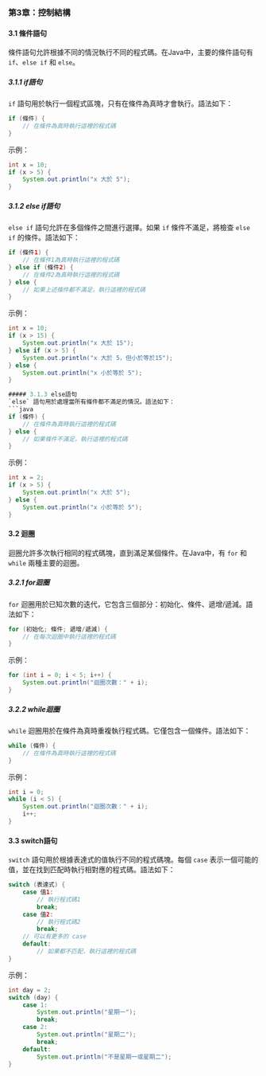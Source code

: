 ### 第3章：控制結構

#### 3.1 條件語句
條件語句允許根據不同的情況執行不同的程式碼。在Java中，主要的條件語句有 `if`、`else if` 和 `else`。

##### 3.1.1 if語句
`if` 語句用於執行一個程式區塊，只有在條件為真時才會執行。語法如下：
```java
if (條件) {
    // 在條件為真時執行這裡的程式碼
}
```

示例：
```java
int x = 10;
if (x > 5) {
    System.out.println("x 大於 5");
}
```

##### 3.1.2 else if語句
`else if` 語句允許在多個條件之間進行選擇。如果 `if` 條件不滿足，將檢查 `else if` 的條件。語法如下：
```java
if (條件1) {
    // 在條件1為真時執行這裡的程式碼
} else if (條件2) {
    // 在條件2為真時執行這裡的程式碼
} else {
    // 如果上述條件都不滿足，執行這裡的程式碼
}
```

示例：
```java
int x = 10;
if (x > 15) {
    System.out.println("x 大於 15");
} else if (x > 5) {
    System.out.println("x 大於 5，但小於等於15");
} else {
    System.out.println("x 小於等於 5");
}

##### 3.1.3 else語句
`else` 語句用於處理當所有條件都不滿足的情況。語法如下：
```java
if (條件) {
    // 在條件為真時執行這裡的程式碼
} else {
    // 如果條件不滿足，執行這裡的程式碼
}
```

示例：
```java
int x = 2;
if (x > 5) {
    System.out.println("x 大於 5");
} else {
    System.out.println("x 小於等於 5");
}
```

#### 3.2 迴圈
迴圈允許多次執行相同的程式碼塊，直到滿足某個條件。在Java中，有 `for` 和 `while` 兩種主要的迴圈。

##### 3.2.1 for迴圈
`for` 迴圈用於已知次數的迭代，它包含三個部分：初始化、條件、遞增/遞減。語法如下：
```java
for (初始化; 條件; 遞增/遞減) {
    // 在每次迴圈中執行這裡的程式碼
}
```

示例：
```java
for (int i = 0; i < 5; i++) {
    System.out.println("迴圈次數：" + i);
}
```

##### 3.2.2 while迴圈
`while` 迴圈用於在條件為真時重複執行程式碼。它僅包含一個條件。語法如下：
```java
while (條件) {
    // 在條件為真時執行這裡的程式碼
}
```

示例：
```java
int i = 0;
while (i < 5) {
    System.out.println("迴圈次數：" + i);
    i++;
}
```

#### 3.3 switch語句
`switch` 語句用於根據表達式的值執行不同的程式碼塊。每個 `case` 表示一個可能的值，並在找到匹配時執行相對應的程式碼。語法如下：
```java
switch (表達式) {
    case 值1:
        // 執行程式碼1
        break;
    case 值2:
        // 執行程式碼2
        break;
    // 可以有更多的 case
    default:
        // 如果都不匹配，執行這裡的程式碼
}
```

示例：
```java
int day = 2;
switch (day) {
    case 1:
        System.out.println("星期一");
        break;
    case 2:
        System.out.println("星期二");
        break;
    default:
        System.out.println("不是星期一或星期二");
}
```
